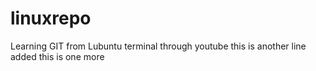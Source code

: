 # linuxrepo
Learning GIT from Lubuntu terminal
through youtube
this is another line added
this is one more

